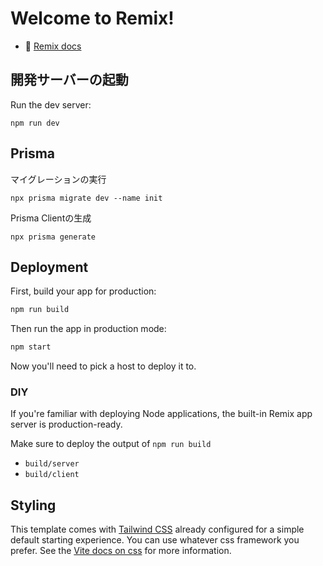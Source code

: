 # Welcome to Remix!

- 📖 [Remix docs](https://remix.run/docs)

## 開発サーバーの起動

Run the dev server:

```shellscript
npm run dev
```

## Prisma
マイグレーションの実行

```shellscript
npx prisma migrate dev --name init
```

Prisma Clientの生成

```shellscript
npx prisma generate
```


## Deployment

First, build your app for production:

```sh
npm run build
```

Then run the app in production mode:

```sh
npm start
```

Now you'll need to pick a host to deploy it to.

### DIY

If you're familiar with deploying Node applications, the built-in Remix app server is production-ready.

Make sure to deploy the output of `npm run build`

- `build/server`
- `build/client`

## Styling

This template comes with [Tailwind CSS](https://tailwindcss.com/) already configured for a simple default starting experience. You can use whatever css framework you prefer. See the [Vite docs on css](https://vitejs.dev/guide/features.html#css) for more information.
